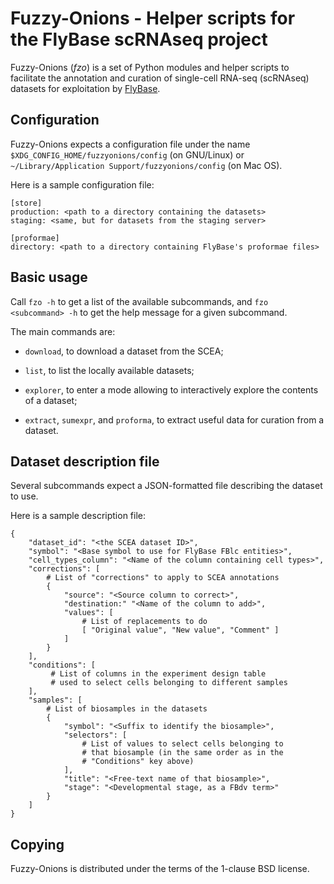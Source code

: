 Fuzzy-Onions - Helper scripts for the FlyBase scRNAseq project
==============================================================

Fuzzy-Onions (*fzo*) is a set of Python modules and helper scripts to
facilitate the annotation and curation of single-cell RNA-seq (scRNAseq)
datasets for exploitation by [FlyBase](https://flybase.org/).


Configuration
-------------
Fuzzy-Onions expects a configuration file under the name
`$XDG_CONFIG_HOME/fuzzyonions/config` (on GNU/Linux) or
`~/Library/Application Support/fuzzyonions/config` (on Mac OS).

Here is a sample configuration file:

```
[store]
production: <path to a directory containing the datasets>
staging: <same, but for datasets from the staging server>

[proformae]
directory: <path to a directory containing FlyBase's proformae files>
```


Basic usage
-----------
Call `fzo -h` to get a list of the available subcommands, and
`fzo <subcommand> -h` to get the help message for a given subcommand.

The main commands are:

* `download`, to download a dataset from the SCEA;

* `list`, to list the locally available datasets;

* `explorer`, to enter a mode allowing to interactively explore the
contents of a dataset;
  
* `extract`, `sumexpr`, and `proforma`, to extract useful data for
curation from a dataset.


Dataset description file
------------------------
Several subcommands expect a JSON-formatted file describing the dataset
to use.

Here is a sample description file:

```
{
    "dataset_id": "<the SCEA dataset ID>",
    "symbol": "<Base symbol to use for FlyBase FBlc entities>",
    "cell_types_column": "<Name of the column containing cell types>",
    "corrections": [
    	# List of "corrections" to apply to SCEA annotations
    	{
    		"source": "<Source column to correct>",
    		"destination:" "<Name of the column to add>",
    		"values": [
    			# List of replacements to do
    			[ "Original value", "New value", "Comment" ]
    		]
    	}
    ],
    "conditions": [
         # List of columns in the experiment design table
         # used to select cells belonging to different samples
    ],
    "samples": [
    	# List of biosamples in the datasets
    	{
    		"symbol": "<Suffix to identify the biosample>",
    		"selectors": [
    			# List of values to select cells belonging to
    			# that biosample (in the same order as in the
    			# "Conditions" key above)
    		],
    		"title": "<Free-text name of that biosample>",
    		"stage": "<Developmental stage, as a FBdv term>"
    	}
    ]
}
```


Copying
-------
Fuzzy-Onions is distributed under the terms of the 1-clause BSD license.